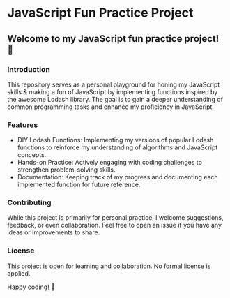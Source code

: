 # JavaScript Fun Practice Project

## Welcome to my JavaScript fun practice project! 🚀

### Introduction

This repository serves as a personal playground for honing my JavaScript skills & making a fun of JavaScript by implementing functions inspired by the awesome Lodash library. The goal is to gain a deeper understanding of common programming tasks and enhance my proficiency in JavaScript.

### Features

- DIY Lodash Functions: Implementing my versions of popular Lodash functions to reinforce my understanding of algorithms and JavaScript concepts.
- Hands-on Practice: Actively engaging with coding challenges to strengthen problem-solving skills.
- Documentation: Keeping track of my progress and documenting each implemented function for future reference.

### Contributing

While this project is primarily for personal practice, I welcome suggestions, feedback, or even collaboration. Feel free to open an issue if you have any ideas or improvements to share.

### License

This project is open for learning and collaboration. No formal license is applied.

Happy coding! 🚀
